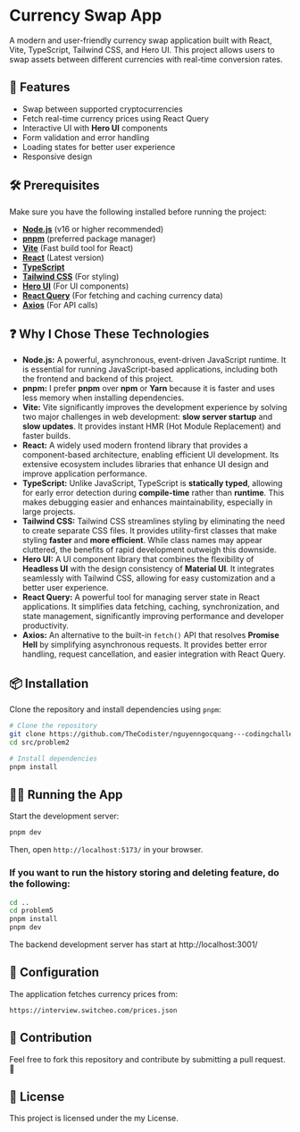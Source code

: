 # Currency Swap App

A modern and user-friendly currency swap application built with React, Vite,
TypeScript, Tailwind CSS, and Hero UI. This project allows users to swap assets
between different currencies with real-time conversion rates.

## 🚀 Features

- Swap between supported cryptocurrencies
- Fetch real-time currency prices using React Query
- Interactive UI with **Hero UI** components
- Form validation and error handling
- Loading states for better user experience
- Responsive design

## 🛠️ Prerequisites

Make sure you have the following installed before running the project:

- **[Node.js](https://nodejs.org/)** (v16 or higher recommended)
- **[pnpm](https://pnpm.io/)** (preferred package manager)
- **[Vite](https://vitejs.dev/)** (Fast build tool for React)
- **[React](https://react.dev/)** (Latest version)
- **[TypeScript](https://www.typescriptlang.org/)**
- **[Tailwind CSS](https://tailwindcss.com/)** (For styling)
- **[Hero UI](https://www.heroui.com/)** (For UI components)
- **[React Query](https://tanstack.com/query/latest)** (For fetching and caching
  currency data)
- **[Axios](https://axios-http.com/)** (For API calls)

## ❓ Why I Chose These Technologies

- **Node.js:** A powerful, asynchronous, event-driven JavaScript runtime. It is
  essential for running JavaScript-based applications, including both the
  frontend and backend of this project.
- **pnpm:** I prefer **pnpm** over **npm** or **Yarn** because it is faster and
  uses less memory when installing dependencies.
- **Vite:** Vite significantly improves the development experience by solving
  two major challenges in web development: **slow server startup** and **slow
  updates**. It provides instant HMR (Hot Module Replacement) and faster builds.
- **React:** A widely used modern frontend library that provides a
  component-based architecture, enabling efficient UI development. Its extensive
  ecosystem includes libraries that enhance UI design and improve application
  performance.
- **TypeScript:** Unlike JavaScript, TypeScript is **statically typed**,
  allowing for early error detection during **compile-time** rather than
  **runtime**. This makes debugging easier and enhances maintainability,
  especially in large projects.
- **Tailwind CSS:** Tailwind CSS streamlines styling by eliminating the need to
  create separate CSS files. It provides utility-first classes that make styling
  **faster** and **more efficient**. While class names may appear cluttered, the
  benefits of rapid development outweigh this downside.
- **Hero UI:** A UI component library that combines the flexibility of
  **Headless UI** with the design consistency of **Material UI**. It integrates
  seamlessly with Tailwind CSS, allowing for easy customization and a better
  user experience.
- **React Query:** A powerful tool for managing server state in React
  applications. It simplifies data fetching, caching, synchronization, and state
  management, significantly improving performance and developer productivity.
- **Axios:** An alternative to the built-in `fetch()` API that resolves
  **Promise Hell** by simplifying asynchronous requests. It provides better
  error handling, request cancellation, and easier integration with React Query.

## 📦 Installation

Clone the repository and install dependencies using `pnpm`:

```sh
# Clone the repository
git clone https://github.com/TheCodister/nguyenngocquang---codingchallenge.git
cd src/problem2

# Install dependencies
pnpm install
```

## 🏃‍♂️ Running the App

Start the development server:

```sh
pnpm dev
```

Then, open `http://localhost:5173/` in your browser.

### If you want to run the history storing and deleting feature, do the following:

```sh
cd ..
cd problem5
pnpm install
pnpm dev
```

The backend development server has start at http://localhost:3001/

## 🔧 Configuration

The application fetches currency prices from:

```
https://interview.switcheo.com/prices.json
```

## 🤝 Contribution

Feel free to fork this repository and contribute by submitting a pull request.
🚀

## 📜 License

This project is licensed under the my License.
